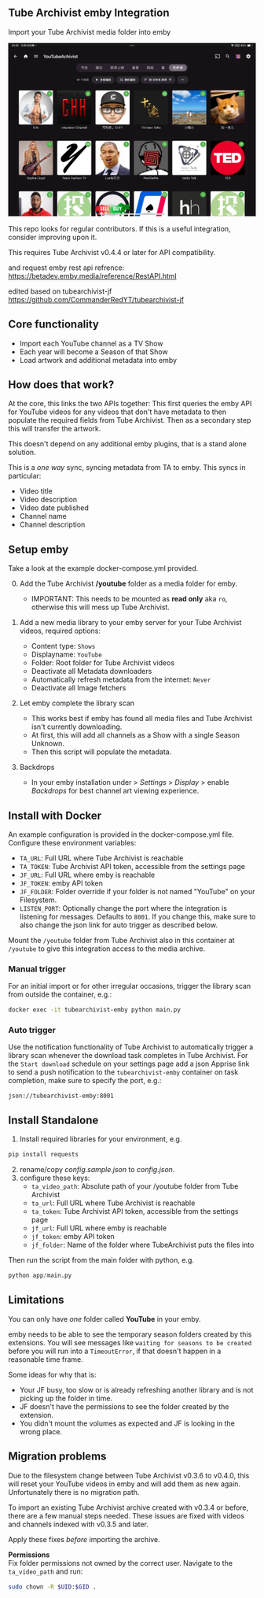 ## Tube Archivist emby Integration
Import your Tube Archivist media folder into emby

![home screenshot](assets/screenshot-home.png?raw=true "emby Home")

This repo looks for regular contributors. If this is a useful integration, consider improving upon it.   

This requires Tube Archivist v0.4.4 or later for API compatibility.

and request emby rest api refrence:
https://betadev.emby.media/reference/RestAPI.html

edited based on tubearchivist-jf https://github.com/CommanderRedYT/tubearchivist-jf
## Core functionality
- Import each YouTube channel as a TV Show
- Each year will become a Season of that Show
- Load artwork and additional metadata into emby

## How does that work?
At the core, this links the two APIs together: This first queries the emby API for YouTube videos for any videos that don't have metadata to then populate the required fields from Tube Archivist. Then as a secondary step this will transfer the artwork.

This doesn't depend on any additional emby plugins, that is a stand alone solution.

This is a *one way* sync, syncing metadata from TA to emby. This syncs in particular:
- Video title   
- Video description
- Video date published      
- Channel name
- Channel description 

## Setup emby

Take a look at the example docker-compose.yml provided.

0. Add the Tube Archivist **/youtube** folder as a media folder for emby.
    - IMPORTANT: This needs to be mounted as **read only** aka `ro`, otherwise this will mess up Tube Archivist.  

1. Add a new media library to your emby server for your Tube Archivist videos, required options:
    - Content type: `Shows`
    - Displayname: `YouTube`
    - Folder: Root folder for Tube Archivist videos
    - Deactivate all Metadata downloaders
    - Automatically refresh metadata from the internet: `Never`
    - Deactivate all Image fetchers

2. Let emby complete the library scan
    - This works best if emby has found all media files and Tube Archivist isn't currently downloading.
    - At first, this will add all channels as a Show with a single Season Unknown.
    - Then this script will populate the metadata.

3. Backdrops
    - In your emby installation under > *Settings* > *Display* > enable *Backdrops* for best channel art viewing experience.

## Install with Docker
An example configuration is provided in the docker-compose.yml file. Configure these environment variables:
  - `TA_URL`: Full URL where Tube Archivist is reachable
  - `TA_TOKEN`: Tube Archivist API token, accessible from the settings page
  - `JF_URL`: Full URL where emby is reachable
  - `JF_TOKEN`: emby API token
  - `JF_FOLDER`: Folder override if your folder is not named "YouTube" on your Filesystem.
  - `LISTEN_PORT`: Optionally change the port where the integration is listening for messages. Defaults to `8001`. If you change this, make sure to also change the json link for auto trigger as described below.

Mount the `/youtube` folder from Tube Archivist also in this container at `/youtube` to give this integration access to the media archive.

### Manual trigger
For an initial import or for other irregular occasions, trigger the library scan from outside the container, e.g.:
```bash
docker exec -it tubearchivist-emby python main.py
```

### Auto trigger
Use the notification functionality of Tube Archivist to automatically trigger a library scan whenever the download task completes in Tube Archivist. For the `Start download` schedule on your settings page add a json Apprise link to send a push notification to the `tubearchivist-emby` container on task completion, make sure to specify the port, e.g.:

```
json://tubearchivist-emby:8001
```


## Install Standalone
1. Install required libraries for your environment, e.g.
```bash
pip install requests
```
2. rename/copy *config.sample.json* to *config.json*.
3. configure these keys:
	- `ta_video_path`: Absolute path of your /youtube folder from Tube Archivist
	- `ta_url`: Full URL where Tube Archivist is reachable
	- `ta_token`: Tube Archivist API token, accessible from the settings page
	- `jf_url`: Full URL where emby is reachable
	- `jf_token`: emby API token
    - `jf_folder`: Name of the folder where TubeArchivist puts the files into

Then run the script from the main folder with python, e.g.
```python
python app/main.py
```

## Limitations
You can only have *one* folder called **YouTube** in your emby.

emby needs to be able to see the temporary season folders created by this extensions. You will see messages like `waiting for seasons to be created` before you will run into a `TimeoutError`, if that doesn't happen in a reasonable time frame.

Some ideas for why that is:
- Your JF busy, too slow or is already refreshing another library and is not picking up the folder in time.
- JF doesn't have the permissions to see the folder created by the extension.
- You didn't mount the volumes as expected and JF is looking in the wrong place.

## Migration problems
Due to the filesystem change between Tube Archivist v0.3.6 to v0.4.0, this will reset your YouTube videos in emby and will add them as new again. Unfortunately there is no migration path.

To import an existing Tube Archivist archive created with v0.3.4 or before, there are a few manual steps needed. These issues are fixed with videos and channels indexed with v0.3.5 and later.

Apply these fixes *before* importing the archive.

**Permissions**  
Fix folder permissions not owned by the correct user. Navigate to the `ta_video_path` and run:

```bash
sudo chown -R $UID:$GID .
```
